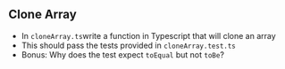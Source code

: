 ## Clone Array

- In `cloneArray.ts`write a function in Typescript that will clone an array
- This should pass the tests provided in `cloneArray.test.ts`
- Bonus: Why does the test expect `toEqual` but not `toBe`?